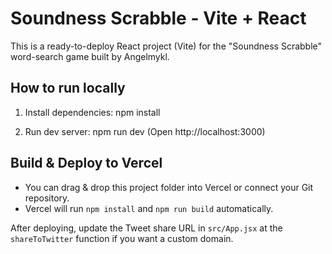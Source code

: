 Soundness Scrabble - Vite + React
=================================

This is a ready-to-deploy React project (Vite) for the "Soundness Scrabble" word-search game built by Angelmykl.

How to run locally
------------------
1. Install dependencies:
   npm install

2. Run dev server:
   npm run dev
   (Open http://localhost:3000)

Build & Deploy to Vercel
------------------------
- You can drag & drop this project folder into Vercel or connect your Git repository.
- Vercel will run `npm install` and `npm run build` automatically.

After deploying, update the Tweet share URL in `src/App.jsx` at the `shareToTwitter` function if you want a custom domain.